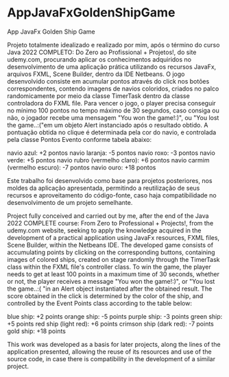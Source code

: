 # AppJavaFxGoldenShipGame
App JavaFx Golden Ship Game

Projeto totalmente idealizado e realizado por mim, após o término do curso Java 2022 COMPLETO: Do Zero ao Profissional + Projetos!, do site udemy.com, procurando aplicar os conhecimentos adquiridos no desenvolvimento de uma aplicação prática utilizando os recursos JavaFx, arquivos FXML, Scene Builder, dentro da IDE Netbeans.
O jogo desenvolvido consiste em acumular pontos através do click nos botões correspondentes, contendo imagens de navios coloridos, criados no palco randomicamente por meio da classe TimerTask dentro da classe controladora do FXML file. 
Para vencer o jogo, o player precisa conseguir no mínimo 100 pontos no tempo máximo de 30 segundos, caso consiga ou não, o jogador recebe uma mensagem "You won the game!:)", ou  "You lost the game..:("em um objeto Alert instanciado após o resultado obtido. 
A pontuação obtida no clique é determinada pela cor do navio, e controlada pela classe Pontos Evento conforme tabela abaixo:

navio azul: +2 pontos
navio laranja: -5 pontos
navio roxo: -3 pontos
navio verde: +5 pontos
navio rubro (vermelho claro): +6 pontos
navio carmim (vermelho escuro): -7 pontos
navio ouro: +18 pontos


Este trabalho foi desenvolvido como base para projetos posteriores, nos moldes da aplicação apresentada, permitindo a reutilização de seus recursos e aproveitamento do código-fonte, caso haja compatibilidade no desenvolvimento de um projeto semelhante.


Project fully conceived and carried out by me, after the end of the Java 2022 COMPLETE course: From Zero to Professional + Projects!, from the udemy.com website, seeking to apply the knowledge acquired in the development of a practical application using JavaFx resources, FXML files, Scene Builder, within the Netbeans IDE.
The developed game consists of accumulating points by clicking on the corresponding buttons, containing images of colored ships, created on stage randomly through the TimerTask class within the FXML file's controller class.
To win the game, the player needs to get at least 100 points in a maximum time of 30 seconds, whether or not, the player receives a message "You won the game!:)", or "You lost the game..:( "in an Alert object instantiated after the obtained result.
The score obtained in the click is determined by the color of the ship, and controlled by the Event Points class according to the table below:

blue ship: +2 points
orange ship: -5 points
purple ship: -3 points
green ship: +5 points
red ship (light red): +6 points
crimson ship (dark red): -7 points
gold ship: +18 points


This work was developed as a basis for later projects, along the lines of the application presented, allowing the reuse of its resources and use of the source code, in case there is compatibility in the development of a similar project.
